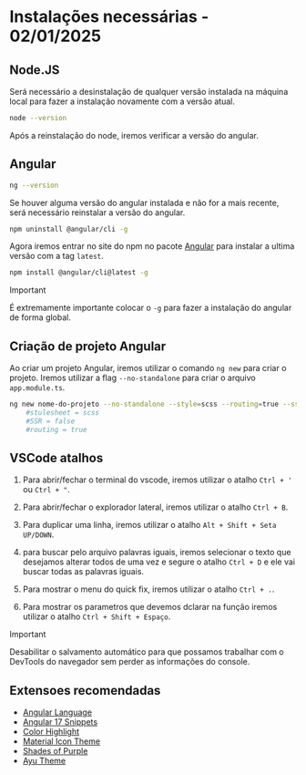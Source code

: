 # Instalações necessárias - 02/01/2025

## Node.JS

Será necessário a desinstalação de qualquer versão instalada na máquina local para fazer a instalação novamente com a versão atual.

```bash
node --version 
```

Após a reinstalação do node, iremos verificar a versão do angular.

## Angular

```bash
ng --version
```

Se houver alguma versão do angular instalada e não for a mais recente, será necessário reinstalar a versão do angular.

```bash
npm uninstall @angular/cli -g
```

Agora iremos entrar no site do npm no pacote [Angular](https://npmjs.com/package/@angular/cli) para instalar a ultima versão com a tag `latest`.

```bash
npm install @angular/cli@latest -g
```

>[!IMPORTANT]
>É extremamente importante colocar o `-g` para fazer a instalação do angular de forma global.


## Criação de projeto Angular

Ao criar um projeto Angular, iremos utilizar o comando `ng new` para criar o projeto.
Iremos utilizar a flag `--no-standalone` para criar o arquivo `app.module.ts`.

```bash
ng new nome-do-projeto --no-standalone --style=scss --routing=true --ssr=false
    #stulesheet = scss
    #SSR = false
    #routing = true
```

## VSCode atalhos

1. Para abrir/fechar o terminal do vscode, iremos utilizar o atalho `Ctrl + '` ou `Ctrl + "`.

2. Para abrir/fechar o explorador lateral, iremos utilizar o atalho `Ctrl + B`.

3. Para duplicar uma linha, iremos utilizar o atalho `Alt + Shift + Seta UP/DOWN`.

4. para buscar pelo arquivo palavras iguais, iremos selecionar o texto que desejamos alterar todos de uma vez e segure o atalho `Ctrl + D` e ele vai buscar todas as palavras iguais.

5. Para mostrar o menu do quick fix, iremos utilizar o atalho `Ctrl + .`.

6. Para mostrar os parametros que devemos dclarar na função iremos utilizar o atalho `Ctrl + Shift + Espaço`.


>[!IMPORTANT]
> Desabilitar o salvamento automático para que possamos trabalhar com o DevTools do navegador sem perder as informações do console.

## Extensoes recomendadas

- [Angular Language](https://marketplace.visualstudio.com/items?itemName=Angular.ng-template)
- [Angular 17 Snippets](https://marketplace.visualstudio.com/items?itemName=Mikael.Angular-BeastCode)
- [Color Highlight](https://marketplace.visualstudio.com/items?itemName=naumovs.color-highlight)
- [Material Icon Theme](https://marketplace.visualstudio.com/items?itemName=PKief.material-icon-theme)
- [Shades of Purple](https://marketplace.visualstudio.com/items?itemName=ahmadawais.shades-of-purple)
- [Ayu Theme](https://marketplace.visualstudio.com/items?itemName=teabyii.ayu)